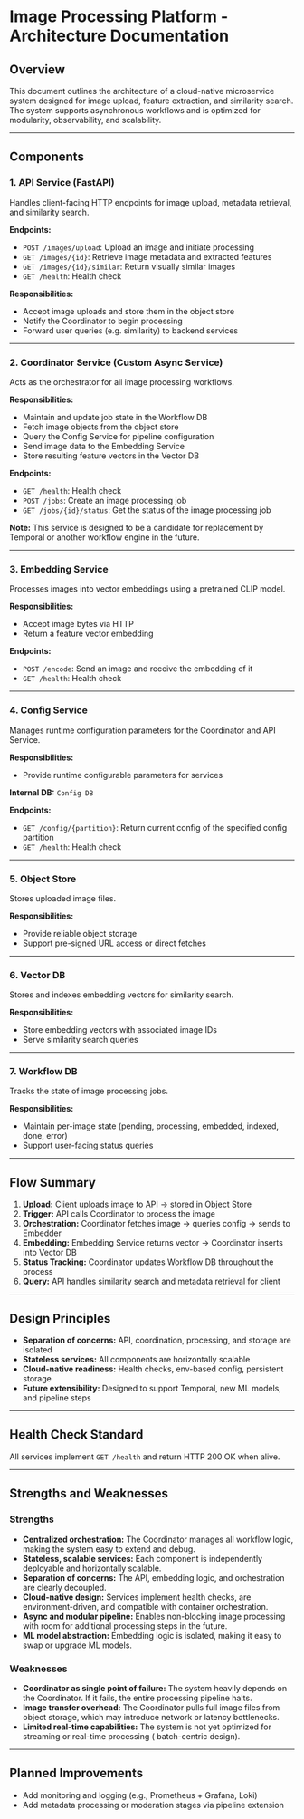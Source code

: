 # Image Processing Platform - Architecture Documentation

## Overview

This document outlines the architecture of a cloud-native microservice system designed for image upload, feature
extraction, and similarity search. The system supports asynchronous workflows and is optimized for modularity,
observability, and scalability.

---

## Components

### 1. **API Service (FastAPI)**

Handles client-facing HTTP endpoints for image upload, metadata retrieval, and similarity search.

**Endpoints:**

* `POST /images/upload`: Upload an image and initiate processing
* `GET /images/{id}`: Retrieve image metadata and extracted features
* `GET /images/{id}/similar`: Return visually similar images
* `GET /health`: Health check

**Responsibilities:**

* Accept image uploads and store them in the object store
* Notify the Coordinator to begin processing
* Forward user queries (e.g. similarity) to backend services

---

### 2. **Coordinator Service (Custom Async Service)**

Acts as the orchestrator for all image processing workflows.

**Responsibilities:**

* Maintain and update job state in the Workflow DB
* Fetch image objects from the object store
* Query the Config Service for pipeline configuration
* Send image data to the Embedding Service
* Store resulting feature vectors in the Vector DB

**Endpoints:**

* `GET /health`: Health check
* `POST /jobs`: Create an image processing job
* `GET /jobs/{id}/status`: Get the status of the image processing job

**Note:** This service is designed to be a candidate for replacement by Temporal or another workflow engine in the
future.

---

### 3. Embedding Service

Processes images into vector embeddings using a pretrained CLIP model.

**Responsibilities:**

* Accept image bytes via HTTP
* Return a feature vector embedding

**Endpoints:**

* `POST /encode`: Send an image and receive the embedding of it
* `GET /health`: Health check

---

### 4. **Config Service**

Manages runtime configuration parameters for the Coordinator and API Service.

**Responsibilities:**

* Provide runtime configurable parameters for services

**Internal DB:** `Config DB`

**Endpoints:**

* `GET /config/{partition}`: Return current config of the specified config partition
* `GET /health`: Health check

---

### 5. Object Store

Stores uploaded image files.

**Responsibilities:**

* Provide reliable object storage
* Support pre-signed URL access or direct fetches

---

### 6. Vector DB

Stores and indexes embedding vectors for similarity search.

**Responsibilities:**

* Store embedding vectors with associated image IDs
* Serve similarity search queries

---

### 7. Workflow DB

Tracks the state of image processing jobs.

**Responsibilities:**

* Maintain per-image state (pending, processing, embedded, indexed, done, error)
* Support user-facing status queries

---

## Flow Summary

1. **Upload:** Client uploads image to API → stored in Object Store
2. **Trigger:** API calls Coordinator to process the image
3. **Orchestration:** Coordinator fetches image → queries config → sends to Embedder
4. **Embedding:** Embedding Service returns vector → Coordinator inserts into Vector DB
5. **Status Tracking:** Coordinator updates Workflow DB throughout the process
6. **Query:** API handles similarity search and metadata retrieval for client

---

## Design Principles

* **Separation of concerns:** API, coordination, processing, and storage are isolated
* **Stateless services:** All components are horizontally scalable
* **Cloud-native readiness:** Health checks, env-based config, persistent storage
* **Future extensibility:** Designed to support Temporal, new ML models, and pipeline steps

---

## Health Check Standard

All services implement `GET /health` and return HTTP 200 OK when alive.

---

## Strengths and Weaknesses

### Strengths

* **Centralized orchestration:** The Coordinator manages all workflow logic, making the system easy to extend and debug.
* **Stateless, scalable services:** Each component is independently deployable and horizontally scalable.
* **Separation of concerns:** The API, embedding logic, and orchestration are clearly decoupled.
* **Cloud-native design:** Services implement health checks, are environment-driven, and compatible with container
  orchestration.
* **Async and modular pipeline:** Enables non-blocking image processing with room for additional processing steps in the
  future.
* **ML model abstraction:** Embedding logic is isolated, making it easy to swap or upgrade ML models.

### Weaknesses

* **Coordinator as single point of failure:** The system heavily depends on the Coordinator. If it fails, the entire
  processing pipeline halts.
* **Image transfer overhead:** The Coordinator pulls full image files from object storage, which may introduce network
  or latency bottlenecks.
* **Limited real-time capabilities:** The system is not yet optimized for streaming or real-time processing (
  batch-centric design).

---

## Planned Improvements

* Add monitoring and logging (e.g., Prometheus + Grafana, Loki)
* Add metadata processing or moderation stages via pipeline extension
